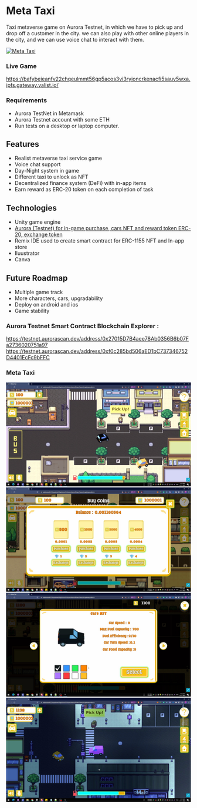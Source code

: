 # Meta Taxi
Taxi metaverse game on Aurora Testnet, in which we have to pick up and drop off a customer in the city. we can also play with other online players in the city, and we can use voice chat to interact with them.

[![Meta Taxi](https://img.youtube.com/vi/RJ9-6xQWM4Q/0.jpg)](https://www.youtube.com/watch?v=RJ9-6xQWM4Q)

### Live Game
https://bafybeieanfv22chqeulmmt56gp5acos3vi3ryioncrkenacfi5sauv5wxa.ipfs.gateway.valist.io/

### Requirements
* Aurora TestNet in Metamask
* Aurora Testnet account with some ETH
* Run tests on a desktop or laptop computer.

## Features
* Realist metaverse taxi service game
* Voice chat support
* Day-Night system in game
* Different taxi to unlock as NFT
* Decentralized finance system (DeFi) with in-app items
* Earn reward as ERC-20 token on each completion of task


## Technologies
- Unity game engine
- [Aurora (Testnet) for in-game purchase, cars NFT and reward token ERC-20, exchange token](https://github.com/NeatMetaGames/MetaTaxi/blob/main/Near.md)
- Remix IDE used to create smart contract for ERC-1155 NFT and In-app store
- Iluustrator
- Canva

## Future Roadmap
- Multiple game track
- More characters, cars, upgradability
- Deploy on android and ios
- Game stability

### Aurora Testnet Smart Contract Blockchain Explorer : 
https://testnet.aurorascan.dev/address/0x27015D7B4aee78Ab0356B6b07Fa2736020751a97
https://testnet.aurorascan.dev/address/0xf0c285bd506aED1bC737346752D4401EcFc9bFFC

### Meta Taxi
![Meta Taxi](/Images/MT2.jpg)
![Meta Taxi](/Images/MT3.jpg)
![Meta Taxi](/Images/MT4.jpg)
![Meta Taxi](/Images/MT5.jpg)





